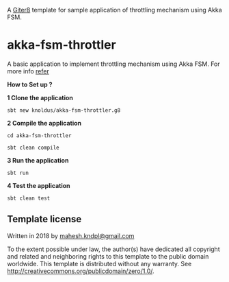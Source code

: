 A [Giter8][g8] template for sample application of throttling mechanism using Akka FSM.

# akka-fsm-throttler

A basic application to implement throttling mechanism using Akka FSM. For more info [refer](https://blog.knoldus.com/2018/01/22/how-to-throttle-messages-using-akka-fsm/)

**How to Set up ?**

**1 Clone the application**

`sbt new knoldus/akka-fsm-throttler.g8`

**2 Compile the application**

`cd akka-fsm-throttler`

`sbt clean compile`

**3 Run the application**

`sbt run`

**4 Test the application**

`sbt clean test`

Template license
----------------
Written in 2018 by <Mahesh Chand> <mahesh.kndpl@gmail.com>

To the extent possible under law, the author(s) have dedicated all copyright and related
and neighboring rights to this template to the public domain worldwide.
This template is distributed without any warranty. See <http://creativecommons.org/publicdomain/zero/1.0/>.

[g8]: http://www.foundweekends.org/giter8/
